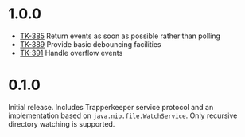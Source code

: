 # 1.0.0

 - [TK-385](https://tickets.puppetlabs.com/browse/TK-385) Return events as soon as possible rather than polling
 - [TK-389](https://tickets.puppetlabs.com/browse/TK-389) Provide basic debouncing facilities
 - [TK-391](https://tickets.puppetlabs.com/browse/TK-391) Handle overflow events

# 0.1.0

Initial release.  Includes Trapperkeeper service protocol and an implementation
based on `java.nio.file.WatchService`.  Only recursive directory watching is
supported.
